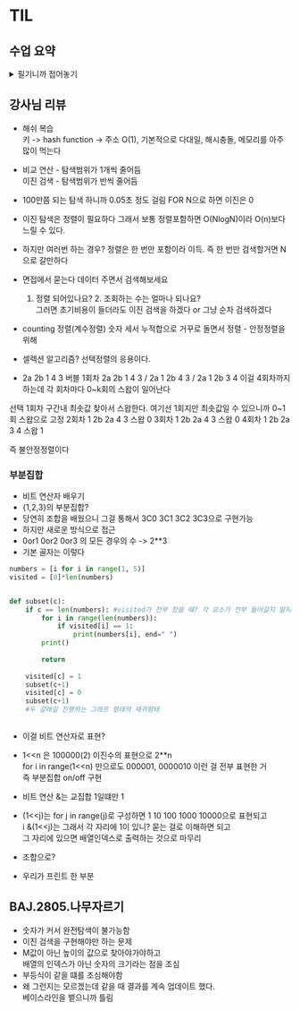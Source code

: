 # TIL
## 수업 요약
<details>
<summary>필기니까 접어놓기</summary>

<!-- summary 아래 한칸 공백 두어야함 -->
### Search 검색

- 목적하는 탐색 키를 가진 항목을 찾는 작업

- Sequential Search 순차 검색  
  일렬로 되어 있는 자료를 순서대로 검색하는 방법으로 비효율적
  정렬된 경우와 아닌 경우로 나눌 수 있음  

- 정렬 아닌 경우  
  찾고자 하는 원소의 순서에 따라 비교횟수가 결정된다.  
  (1/n)*(1+2+3+...+n) = (n+1)/2  
  따라서 O(n)

- 정렬된 경우  
  특정 조건에 검색을 종료할 수 있다.   
  평균 비교 횟수가 반으로 줄어든다.   
  -> 구현시 조심해야할 것은 i<n.  n이 되었을 때 안 돌게 해야함  
   
  
### Binary search 이진검색

- 자료의 가운데에 있는 항목의 키 값과 비교하여  
  다음 검색의 위치를 결정하고 검색을 계속 진행하는 방법

- 정렬된 상태가 기본

```python
def binarySearch(a, N, key): #key를 찾으면 인덱스, 실패하면 -1 반환
  start = 0
  end = N-1
  while start<=end:
    middle = (start+end)//2
    if a[middele] == key:
      return middle #검색 성공시 중간값
    elif a[middle] > key:
      end = middle -1 # 찾는 값보다 크다? 왼쪽 구간
    else:
      start = middle +1 #찾는 값보다 작다? 오른쪽 구간
  return -1
```
### index 인덱스
- 원본 데이터와 별개로 배열 인덱스를 추가하기도 함
- Database에서 테이블에 대한 동작 속도를 높여주려고 한다
- 대량의 데이터를 매번 정렬할 수 없으니까 사용
- **이진 탐색 트리** 구조로 Database index가 구성되어있다

### Selection Sort 선택 정렬

- 주어진 자료들 중 가장 작은 값의 원소부터 차례대로 선택하여 위치를 교환하는 방식
  
- 정렬 과정
  1) 주어진 리스트 중에서 최소값을 찾는다
  2) 그 값을 리스트 맨 앞에 위치한 값과 교환한다
  3) 맨 처음 위치를 제외한 나머지 리스트를 대상으로 반복한다

- 시간 복잡도 O(n^2)
  
- 불안정정렬

```python
def selectionSort(a, N): 
  for i in range(N-1): # 정렬 구간의 시작 인덱스 
    min_idx = i # 첫 원소를 최소로 가정
    for j in range(i+1, N): #최소 원소 위치 갱신
      if a[min_idx] > a[j]:
        min_idx = j
      a[i], a[min_idx] = a[min_idx], a[i] #구간 최솟값을 구간 맨 앞으로
```

### Selection Algorithm 셀렉션 알고리즘

- 저장되어 있는 자료로부터 k번째로 큰 혹은 작은 원소를 찾는 방법
  
- 시간복잡도 O(kn)
  
- 과정
  1) 정렬 알고리즘으로 정렬
  2) 원하는 순서에 있는 원소 가져오기
```python
def select(arr, k):
  for i in range(0,k):
    min_index = i
    for j in range(i+1,len(arr)):
      if arr[min_index]>arr[j]:
        min_index = j
    arr[i], arr[min_index] = arr[min_index], arr[i]
  return arr[k-1]
```
</details>


## 강사님 리뷰
- 해쉬 복습  
  키 -> hash function -> 주소
  O(1), 기본적으로 다대일, 해시충돌, 메모리를 아주 많이 먹는다

- 비교 연산 - 탐색범위가 1개씩 줄어듬   
  이진 검색 - 탐색범위가 반씩 줄어듬

- 100만쯤 되는 탐색 하니까 0.05초 정도 걸림 FOR N으로 하면 이진은 0

- 이진 탐색은 정렬이 필요하다 그래서 보통 정렬포함하면 O(NlogN)이라 O(n)보다 느릴 수 있다.

- 하지만 여러번 하는 경우? 정렬은 한 번만 포함이라 이득. 즉 한 번만 검색할거면 N으로 갈만하다

- 면접에서 묻는다 데이터 주면서 검색해보세요  
  1. 정렬 되어있나요? 2. 조회하는 수는 얼마나 되나요?  
  그러면 초기비용이 들더라도 이진 검색을 하겠다 or 그냥 순차 검색하겠다

- counting 정렬(계수정렬) 숫자 세서 누적합으로 거꾸로 돌면서 정렬 - 안정정렬을 위해

- 셀렉션 알고리즘? 선택정렬의 응용이다.

- 2a 2b 1 4 3
버블 1회차  2a 2b 1 4 3 / 2a 1 2b 4 3 / 2a 1 2b 3 4
이걸 4회차까지 하는데 각 회차마다 0~k회의 스왑이 일어난다

선택 1회차 구간내 최솟값 찾아서 스왑한다. 여기선 1회지만 최솟값일 수 있으니까 0~1회 스왑으로 고정
2회차 1 2b 2a 4 3 스왑 0
3회차 1 2b 2a 4 3 스왑 0
4회차 1 2b 2a 3 4 스왑 1

즉 불안정정렬이다

### 부분집합
- 비트 연산자 배우기
- {1,2,3}의 부분집합?
- 당연히 조합을 배웠으니 그걸 통해서 3C0 3C1 3C2 3C3으로 구현가능
- 하지만 새로운 방식으로 접근
- 0or1 0or2 0or3 의 모든 경우의 수 -> 2**3
- 기본 골자는 이렇다
```python
numbers = [i for i in range(1, 5)]
visited = [0]*len(numbers)


def subset(c):
    if c == len(numbers): #visited가 전부 찼을 때? 각 요소가 전부 들어갈지 말지 의사 결정이 끝났다면
        for i in range(len(numbers)):
            if visited[i] == 1:
                print(numbers[i], end=" ")
        print()
        
        return
    
    visited[c] = 1
    subset(c+1)
    visited[c] = 0
    subset(c+1)
    #두 갈래길 진행하는 그래프 형태의 재귀형태
    
```
- 이걸 비트 연산자로 표현?
- 1<<n 은 100000(2) 이진수의 표현으로 2**n    
  for i in range(1<<n) 만으로도 000001, 0000010 이런 걸 전부 표현한 거  
  즉 부분집합 on/off 구현
- 비트 연산 &는 교집합 1일떄만 1
- (1<<j)는 for j in range(j)로 구성하면 1 10 100 1000 10000으로 표현되고  
   i &(1<<j)는 그래서 각 자리에 1이 있니? 묻는 걸로 이해하면 되고  
  그 자리에 있으면 배열인덱스로 출력하는 것으로 마무리  


- 조합으로?
- 우리가 프린트 한 부분


## BAJ.2805.나무자르기
- 숫자가 커서 완전탐색이 불가능함
- 이진 검색을 구현해야만 하는 문제
- M값이 아닌 높이의 값으로 찾아야가야하고  
  배열의 인덱스가 아닌 숫자의 크기라는 점을 조심
- 부등식이 같을 떄를 조심해야함
- 왜 그런지는 모르겠는데 같을 때 결과를 계속 업데이트 했다.  
  베이스라인을 뱉으니까 틀림

